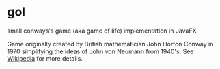 # gol
small conways's game (aka game of life) implementation in JavaFX

Game originally created by British mathematician John Horton Conway in 1970 simplifying the ideas of John von Neumann from 1940's. See <a href="https://en.wikipedia.org/wiki/Conway%27s_Game_of_Life">Wikipedia</a> for more details. 
